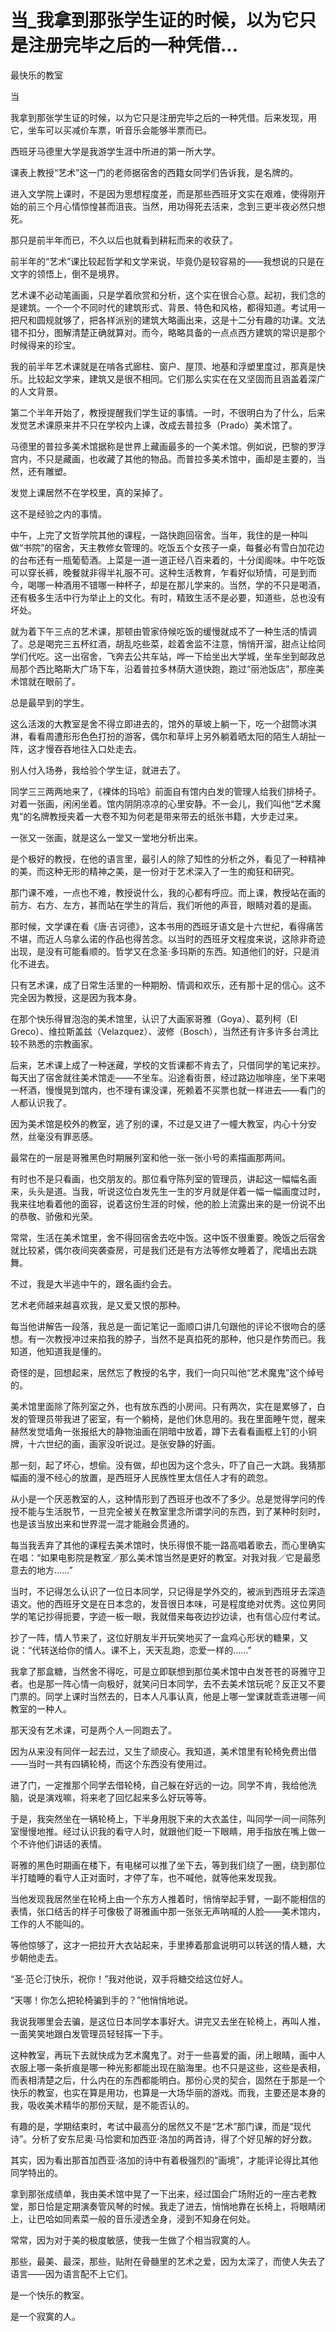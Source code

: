# 当_我拿到那张学生证的时候，以为它只是注册完毕之后的一种凭借...

最快乐的教室

当

我拿到那张学生证的时候，以为它只是注册完毕之后的一种凭借。后来发现，用它，坐车可以买减价车票，听音乐会能够半票而已。

西班牙马德里大学是我游学生涯中所进的第一所大学。

课表上教授“艺术”这一门的老师据宿舍的西籍女同学们告诉我，是名牌的。

进入文学院上课时，不是因为思想程度差，而是那些西班牙文实在艰难，使得刚开始的前三个月心情惊惶甚而沮丧。当然，用功得死去活来，念到三更半夜必然只想死。

那只是前半年而已，不久以后也就看到耕耘而来的收获了。

前半年的“艺术”课比较起哲学和文学来说，毕竟仍是较容易的——我想说的只是在文字的领悟上，倒不是境界。

艺术课不必动笔画画，只是学着欣赏和分析，这个实在很合心意。起初，我们念的是建筑。一个一个不同时代的建筑形式、背景、特色和风格，都得知道。考试用一把尺和圆规就够了，把各样派别的建筑大略画出来，这是十二分有趣的功课。文法错不扣分，图解清楚正确就算对。而今，略略具备的一点点西方建筑的常识是那个时候得来的珍宝。

我的前半年艺术课就是在啃各式廊柱、窗户、屋顶、地基和浮塑里度过，那真是快乐。比较起文学来，建筑又是很不相同。它们那么实实在在又坚固而且涵盖着深广的人文背景。

第二个半年开始了，教授提醒我们学生证的事情。一时，不很明白为了什么，后来发觉艺术课原来并不只在学校内上课，改成去普拉多（Prado）美术馆了。

马德里的普拉多美术馆据称是世界上藏画最多的一个美术馆。例如说，巴黎的罗浮宫内，不只是藏画，也收藏了其他的物品。而普拉多美术馆中，画却是主要的，当然，还有雕塑。

发觉上课居然不在学校里，真的呆掉了。

这不是经验之内的事情。

中午，上完了文哲学院其他的课程，一路快跑回宿舍。当年，我住的是一种叫做“书院”的宿舍，天主教修女管理的。吃饭五个女孩子一桌，每餐必有雪白加花边的台布还有一瓶葡萄酒。上菜是一道一道正经八百来着的，十分闺阁味。中午吃饭可以穿长裤，晚餐就非得半礼服不可。这种生活教育，乍看好似矫情，可是到而今，喝哪一种酒用不错哪一种杯子，却是在那儿学来的。当然，学的不只是喝酒，还有极多生活中行为举止上的文化。有时，精致生活不是必要，知道些，总也没有坏处。

就为着下午三点的艺术课，那顿由管家侍候吃饭的缓慢就成不了一种生活的情调了。总是喝完三五杯红酒，胡乱吃些菜，趁着舍监不注意，悄悄开溜，甜点让给同学们代吃。这一出宿舍，飞奔去公共车站，哗一下给坐出大学城，坐车坐到邮政总局那个西比略斯大广场下车，沿着普拉多林荫大道快跑，跑过“丽池饭店”，那座美术馆就在眼前了。

总是最早到的学生。

这么活泼的大教室是舍不得立即进去的，馆外的草坡上躺一下，吃一个甜筒冰淇淋，看看周遭形形色色打扮的游客，偶尔和草坪上另外躺着晒太阳的陌生人胡扯一阵，这才慢吞吞地往入口处走去。

别人付入场券，我给验个学生证，就进去了。

同学三三两两地来了，《裸体的玛哈》前面自有馆内白发的管理人给我们排椅子。对着一张画，闲闲坐着。馆内阴阴凉凉的心里安静。不一会儿，我们叫他“艺术魔鬼”的名牌教授夹着一大卷不知为何老是带来带去的纸张书籍，大步走过来。

一张又一张画，就是这么一堂又一堂地分析出来。

是个极好的教授，在他的语言里，最引人的除了知性的分析之外，看见了一种精神的美，而这种无形的精神之美，是一份对于艺术深入了一生的痴狂和研究。

那门课不难，一点也不难，教授说什么，我的心都有呼应。而上课，教授站在画的前方、右方、左方，甚而站在学生的背后，我们听他的声音，眼睛对着的是画。

那时候，文学课在看《唐·吉诃德》，这本书用的西班牙语文是十六世纪，看得痛苦不堪，而近人乌拿么诺的作品也得苦念。以当时的西班牙文程度来说，这除非奇迹出现，是没有可能看顺的。哲学又在念圣·多玛斯的东西。知道他们的好，只是消化不进去。

只有艺术课，成了日常生活里的一种期盼、情调和欢乐，还有那十足的信心。这不完全因为教授，这是因为我本身。

在那个快乐得冒泡泡的美术馆里，认识了大画家哥雅（Goya）、葛列柯（El Greco）、维拉斯盖兹（Velazquez）、波修（Bosch），当然还有许多许多台湾比较不熟悉的宗教画家。

后来，艺术课上成了一种迷藏，学校的文哲课都不肯去了，只借同学的笔记来抄。每天出了宿舍就往美术馆走——不坐车。沿途看街景，经过路边咖啡座，坐下来喝一杯酒，慢慢晃到馆内，也不理有课没课，死赖着不买票也就一样进去——看门的人都认识我了。

因为美术馆是校外的教室，逃了别的课，不过是又进了一幢大教室，内心十分安然，丝毫没有罪恶感。

最常在的一层是哥雅黑色时期展列室和他一张一张小号的素描画那两间。

有时也不是只看画，也交朋友的。那位看守陈列室的管理员，讲起这一幅幅名画来，头头是道。当我，听说这位白发先生一生的岁月就是伴着一幅一幅画度过时，我来往地看着他的面容，说着这份生涯的时候，他的脸上流露出来的是一份说不出的恭敬、骄傲和光荣。

常常，生活在美术馆里，舍不得回宿舍去吃中饭。这中饭不很重要。晚饭之后宿舍就比较紧，偶尔夜间突袭查房，可是我们还是有方法等修女睡着了，爬墙出去跳舞。

不过，我是大半逃中午的，跟名画约会去。

艺术老师越来越喜欢我，是又爱又恨的那种。

每当他讲解告一段落，我总是一面记笔记一面顺口讲几句跟他的评论不很吻合的感想。有一次教授冲过来掐我的脖子，当然不是真掐死的那种，他只是作势而已。我知道，他知道我是懂的。

奇怪的是，回想起来，居然忘了教授的名字，我们一向只叫他“艺术魔鬼”这个绰号的。

美术馆里面除了陈列室之外，也有放东西的小房间。只有两次，实在是累够了，白发的管理员带我进了密室，有一个躺椅，是他们休息用的。我在里面睡午觉，醒来赫然发觉墙角一张报纸大的静物油画在阴暗中放着，蹲下去看看画框上钉的小铜牌，十六世纪的画，画家没听说过。是张安静的好画。

那一刻，起了坏心，想偷。没有做，却也因为这个念头，吓了自己一大跳。我猜那幅画的漫不经心的放置，是西班牙人民族性里太信任人才有的疏忽。

从小是一个厌恶教室的人，这种情形到了西班牙也改不了多少。总是觉得学问的传授不能与生活脱节，一旦完全被关在教室里念所谓学问的东西，到了某种时刻时，也是该当放出来和世界混一混才能融会贯通的。

每当我丢弃了其他的课程去美术馆时，快乐得恨不能一路高唱着歌去，而心里确实在唱：“如果电影院是教室／那么美术馆当然是更好的教室。对我对我／它是最愿意去的地方……”

当时，不记得怎么认识了一位日本同学，只记得是学外交的，被派到西班牙去深造语文。他的西班牙文是在日本念的，发音很日本味，可是程度绝对优秀。这位男同学的笔记抄得扼要，字迹一板一眼，我就借来每夜边抄边读，也有信心应付考试。

抄了一阵，情人节来了，这位好朋友半开玩笑地买了一盒鸡心形状的糖果，又说：“代转送给你的情人。课不上，天天乱跑，恋爱一样的……”

我拿了那盒糖，当然舍不得吃，可是立即联想到那位美术馆中白发苍苍的哥雅守卫者。也是那一阵心情一向极好，就笑问日本同学，去不去美术馆玩呢？反正又不要门票的。同学上课时当然去的，日本人凡事认真，他是上哪一堂课就乖乖进哪一间教室的一种人。

那天没有艺术课，可是两个人一同跑去了。

因为从来没有同伴一起去过，又生了顽皮心。我知道，美术馆里有轮椅免费出借——当时一共有四辆轮椅，而这个东西没有使用过。

进了门，一定推那个同学去借轮椅，自己躲在好远的一边。同学不肯，我给他洗脑，说是演戏嘛，将来老了回忆起来多么好玩等等。

于是，我突然坐在一辆轮椅上，下半身用脱下来的大衣盖住，叫同学一间一间陈列室慢慢地推。经过认识我的看守人时，就跟他们眨一下眼睛，用手指放在嘴上做一个不许他们讲话的表情。

哥雅的黑色时期画在楼下，有电梯可以推了坐下去，等到我们绕了一圈，绕到那位半打瞌睡的看守人正对面时，才停了车，也不喊他，就等他来发现我。

当他发现我居然坐在轮椅上由一个东方人推着时，悄悄举起手臂，一副不能相信的表情，张口结舌的样子可像极了哥雅画中那一张张无声呐喊的人脸——美术馆内，工作的人不能叫的。

等他惊够了，这才一把拉开大衣站起来，手里捧着那盒说明可以转送的情人糖，大步朝他走去。

“圣·范仑汀快乐，祝你！”我对他说，双手将糖交给这位好人。

“天哪！你怎么把轮椅骗到手的？”他悄悄地说。

我说我哪里会去骗，是这位日本同学本事好大。讲完又去坐在轮椅上，再叫人推，一面笑笑地跟白发管理员轻轻挥一下手。

这种教室，再玩下去就快成为艺术魔鬼了。对于一些喜爱的画，闭上眼睛，画中人衣服上哪一条折痕是哪一种光影都能出现在脑海里。也不只是这些，这些是表相，而表相清楚之后，什么内在的东西都能明白。那份心灵的契合，固然在于那是一个快乐的教室，也实在算是用功，也算是一大场华丽的游戏。而我，主要还是本身的我，吸收美术精华的那份天赋，是不能否认的。

有趣的是，学期结束时，考试中最高分的居然又不是“艺术”那门课，而是“现代诗”。分析了安东尼奥·马恰窦和加西亚·洛加的两首诗，得了个好见解的好分数。

其实，因为看出那首加西亚·洛加的诗中有着极强烈的“画境”，才能评论得比其他同学特出的。

拿到那张成绩单，我由美术馆中晃了一下出来，经过国会广场附近的一座古老教堂，那日恰是定期演奏管风琴的时候。我走了进去，悄悄地靠在长椅上，将眼睛闭上，让巴哈如同素菜一般的音乐浸透全身，浸到不知身在何处。

常常，因为对于美的极度敏感，使我一生做了个相当寂寞的人。

那些，最美、最深，那些，贴附在骨髓里的艺术之爱，因为太深了，而使人失去了语言——因为语言配不上它们。

是一个快乐的教室。

是一个寂寞的人。